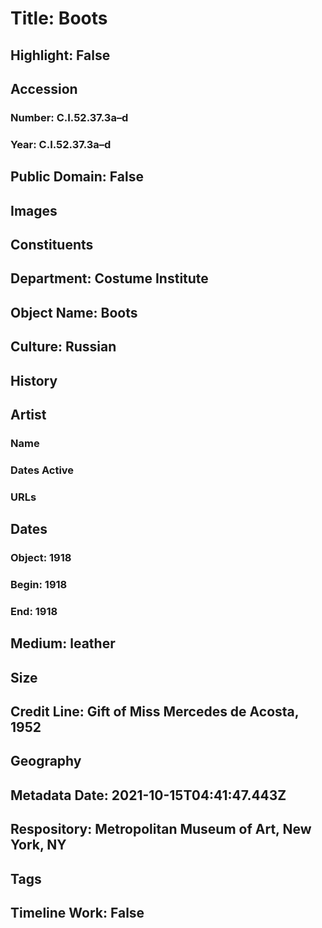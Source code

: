 # Title: Boots
## Highlight: False
## Accession
### Number: C.I.52.37.3a–d
### Year: C.I.52.37.3a–d
## Public Domain: False
## Images
## Constituents
## Department: Costume Institute
## Object Name: Boots
## Culture: Russian
## History
## Artist
### Name
### Dates Active
### URLs
## Dates
### Object: 1918
### Begin: 1918
### End: 1918
## Medium: leather
## Size
## Credit Line: Gift of Miss Mercedes de Acosta, 1952
## Geography
## Metadata Date: 2021-10-15T04:41:47.443Z
## Respository: Metropolitan Museum of Art, New York, NY
## Tags
## Timeline Work: False